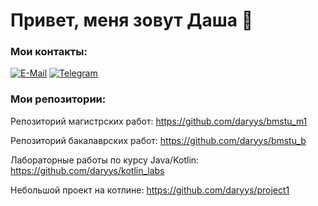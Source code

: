 # Привет, меня зовут Даша 👋

### Мои контакты:
[![E-Mail](https://img.shields.io/badge/-Email-f5f5f5?style=for-the-badge&logo=mail&logoColor=27A0D9)](mailto:d.s.katkova@ya.ru)
[![Telegram](https://img.shields.io/badge/-Telegram-f5f5f5?style=for-the-badge&logo=telegram&logoColor=27A0D9)](https://t.me/daryysk)

### Мои репозитории:
Репозиторий магистрских работ: https://github.com/daryys/bmstu_m1

Репозиторий бакалаврских работ: https://github.com/daryys/bmstu_b

Лабораторные работы по курсу Java/Kotlin: https://github.com/daryys/kotlin_labs

Небольшой проект на котлине: https://github.com/daryys/project1
